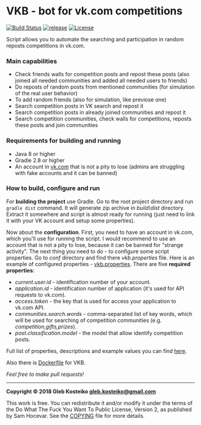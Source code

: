 # VKB - bot for vk.com competitions

[![Build Status](https://travis-ci.org/gleb-kosteiko/vkb.svg?branch=master)](https://travis-ci.org/gleb-kosteiko/vkb)
[![release](https://img.shields.io/badge/release-vkb--1.0-brightgreen.svg?style=flat)](https://github.com/gleb-kosteiko/vkb/releases/latest)
[![License](https://img.shields.io/badge/License-WTFPL-brightgreen.svg)](https://raw.githubusercontent.com/gleb-kosteiko/vkb/master/copying.txt)

Script allows you to automate the searching and participation in random reposts competitions in vk.com.

### Main capabilities
- Check friends walls for competition posts and repost these posts (also joined all needed communities and added all needed users to friends) 
- Do reposts of random posts from mentioned communities (for  simulation of the real user behavior)
- To add random friends (also for simulation, like previose one)
- Search competition posts in VK search and repost it
- Search competition posts in already joined communities and repost it
- Search competition communities, check walls for competitions, reposts these posts and join communities

### Requirements for building and running
- Java 8 or higher
- Gradle 2.8 or higher
- An account in [vk.com](https://vk.com) that is not a pity to lose (admins are struggling with fake accounts and it can be banned)

### How to build, configure and run
For **building the project** use Gradle. Go to the root project directory and run `gradle dist` command. It will generate zip archive in *build\dist* directory. Extract it somewhere and script is almost ready for running (just need to link it with your VK account and setup some properties).

Now about the **configuration**.
First, you need to have an account in vk.com, which you'll use for running the script. I would recommend to use an account that is not a pity to lose, because it can be banned for "strange activity".
The next thing you need to do - to configure some script properties. Go to *conf* directory and find there *vkb.properties* file. Here is an example of configured properties - [vkb.properties](https://gist.github.com/gleb-kosteiko/d5a4e2c6b40104d88e45). There are five **required properties**:

-  *current.user.id* - identification number of your account.
-  *application.id* - identification number of application (it's used for API requests to vk.com).
-  *access.token* - the key that is used for access your application to vk.com API.
- *communities.search.words* - comma-separated list of key words, which will be used for searching of competition communities (e.g. *competition,gifts,prizes*).
-  *post.classification.model* - the model that allow identify competition posts.

Full list of properties, descriptions and example values you can find [here](https://github.com/gleb-kosteiko/vkb/blob/master/properties.md). 


Also there is [Dockerfile](https://github.com/gleb-kosteiko/docker-vkb) for VKB.



*Feel free to make pull requests!*


---

**Copyright © 2018 Gleb Kosteiko <gleb.kosteiko@gmail.com>**

This work is free. You can redistribute it and/or modify it under the
terms of the Do What The Fuck You Want To Public License, Version 2,
as published by Sam Hocevar. See the [COPYING](https://raw.githubusercontent.com/gleb-kosteiko/vkb/master/copying.txt) file for more details.
